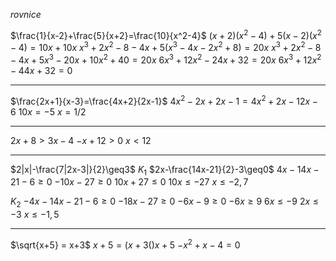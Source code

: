 $rovnice$

$\frac{1}{x-2}+\frac{5}{x+2}=\frac{10}{x^2-4}$
$(x+2)(x^2-4)+5(x-2)(x^2-4)=10x+10x$
$x^3+2x^2-8-4x+5(x^3-4x-2x^2+8)=20x$
$x^3+2x^2-8-4x+5x^3-20x+10x^2+40=20x$
$6x^3+12x^2-24x+32=20x$
$6x^3+12x^2-44x+32=0$


---


$\frac{2x+1}{x-3}=\frac{4x+2}{2x-1}$
$4x^2-2x+2x-1 = 4x^2+2x-12x-6$
$10x=-5$
$x=1/2$

---

$2x+8 > 3x - 4$
$-x+12 > 0$
$x < 12$

---

$2|x|-\frac{7|2x-3|}{2}\geq3$
$K_1$
$2x-\frac{14x-21}{2}-3\geq0$
$4x-14x-21-6\geq0$
$-10x-27\geq 0$
$10x+27 \leq 0$
$10x \leq -27$
$x \leq -2,7$

$K_2$
$-4x-14x-21-6 \geq0$
$-18x - 27 \geq 0$
$-6x-9\geq0$
$-6x \geq 9$
$6x \leq -9$
$2x \leq -3$
$x \leq -1,5$


---

$\sqrt{x+5} = x+3$
$x+5 = (x+3 () x+5$
$-x^2 + x - 4 = 0$

